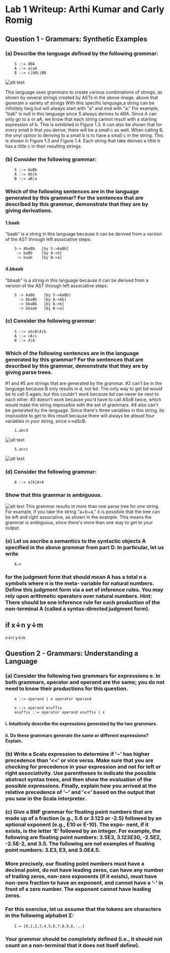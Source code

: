 # Lab 1 Writeup: Arthi Kumar and Carly Romig

## Question 1 - Grammars: Synthetic Examples

### (a) Describe the language defined by the following grammar:
		S ::= ABA
		A ::= a|aA
		B ::= ε|bBc|BB 
![alt text](https://github.com/icarly10910/lab2-teamGreenBean/blob/master/images/image1.jpg)

This language uses grammars to create various combinations of strings, as shown by several strings created by ASTs in the above image. above that generate a variety of strings
With this specific language,a string can be infinitely long but will always start with "a" and end with "a." For example, "bab" is null in this language since S always derives to ABA. Since A can only go to a or aA, we know that each string cannot result with a starting expression of b. This is exhibited in Figure 1.3. It can also be shown that for every small b that you derive, there will be a small c as well. When calling B, the onyl option to deriving to a small b is to have a small c in the string. This is shown in Figure 1.3 and Figure 1.4. Each string that take derives a little b has a little c in their resulting strings.

### (b) Consider the following grammar:
		S ::= AaBb
		A ::= Ab|b
		B ::= aB|a
### Which of the following sentences are in the language generated by this grammar? For the sentences that are described by this grammar, demonstrate that they are by giving **derivations**. 
#### 1.baab
"baab" is a string in this language because it can be derived from a version of the AST through left associative steps:
		
		S-> AbaBb   [by S->AaBb]
		 -> baBb    [by A->b]
		 -> baab    [by B->a]
#### 4.bbaab
"bbaab" is a string in this language because it can be derived from a version of the AST through left associative steps:
		
		S -> AaBb    [by S->AaBb]
		  -> AbaBb   [by A->Ab]
		  -> bbaBb   [by A->b]
		  -> bbaab   [by B->a]

### (c) Consider the following grammar:
		S ::= aScB|A|b
		A ::= cA|c
		B ::= d|A
### Which of the following sentences are in the language generated by this grammar? For the sentences that are described by this grammar, demonstrate that they are by giving **parse trees**.
 
 #1 and #5 are strings that are generated by the grammar. #2 can't be in the language because B only results in d, not bd. The only way to get bd would be to call S again, but this couldn't work because bd can never be next to each other. #3 doesn't work because you'd have to call AScB twice, which would make the string impossible with the set of grammars. #4 also can't be generated by the language. Since there's three variables in this string, its impossible to get to this result because there will always be atleast four variables in your string, since s->aScB.

		1.abcd
![alt text](https://github.com/icarly10910/lab2-teamGreenBean/blob/master/images/image2.jpg)

		5.accc
![alt text](https://github.com/icarly10910/lab2-teamGreenBean/blob/master/images/image3.jpg)

### (d) Consider the following grammar:
		A ::= a|b|A+A
### Show that this grammar is ambiguous.
![alt text](https://github.com/icarly10910/lab2-teamGreenBean/blob/master/images/image4.jpg)
This grammar results in more than one parse tree for one string. For example, if you take the string "a+b+a," it is possibile that the tree can be left and right associative, as shown in the example. This means the grammar is ambiguous, since there's more than one way to get to your output.

### (e) Let us ascribe a semantics to the syntactic objects A specified in the above grammar from part D. In particular, let us write
		A⇓n
### for the judgment form that should mean A has a total n a symbols where n is the meta- variable for natural numbers. Define this judgment form via a set of inference rules. You may rely upon arithmetic operators over natural numbers. Hint: There should be one inference rule for each production of the non-terminal A (called a syntax-directed judgment form).



if x&darr;n   y&darr;m
---
x&darr;n   y&darr;m 



## Question 2 - Grammars: Understanding a Language

### (a) Consider the following two grammars for expressions e. In both grammars, operator and operand are the same; you do not need to know their productions for this question.

		e ::= operand | e operator operand

		e ::= operand esuffix
		esuffix ::= operator operand esuffix | ε
#### 		i. Intuitively describe the expressions generated by the two grammars.
####		ii. Do these grammars generate the same or different expressions? Explain. 

### (b) Write a Scala expression to determine if ‘−’ has higher precedence than ‘<<’ or vice versa. Make sure that you are checking for precedence in your expression and not for left or right associativity. Use parentheses to indicate the possible abstract syntax trees, and then show the evaluation of the possible expressions. Finally, explain how you arrived at the relative precedence of ‘−’ and ‘<<’ based on the output that you saw in the Scala interpreter.

### (c) Give a BNF grammar for floating point numbers that are made up of a fraction (e.g., 5.6 or 3.123 or -2.5) followed by an optional exponent (e.g., E10 or E-10). The expo- nent, if it exists, is the letter ‘E’ followed by an integer. For example, the following are floating point numbers: 3.5E3, 3.123E30, -2.5E2, -2.5E-2, and 3.5. The following are not examples of floating point numbers: 3.E3, E3, and 3.0E4.5.

### More precisely, our floating point numbers must have a decimal point, do not have leading zeros, can have any number of trailing zeros, non-zero exponents (if it exists), must have non-zero fraction to have an exponent, and cannot have a ‘-’ in front of a zero number. The exponent cannot have leading zeros.

### For this exercise, let us assume that the tokens are characters in the following alphabet Σ:

		Σ = {0,1,2,3,4,5,6,7,8,9,E,-,.}
### Your grammar should be completely defined (i.e., it should not count on a non-terminal that it does not itself define).

